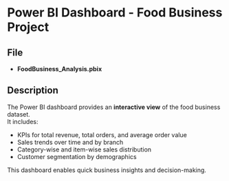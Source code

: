 # Power BI Dashboard - Food Business Project

## File
- **FoodBusiness_Analysis.pbix**

## Description
The Power BI dashboard provides an **interactive view** of the food business dataset.  
It includes:  
- KPIs for total revenue, total orders, and average order value  
- Sales trends over time and by branch  
- Category-wise and item-wise sales distribution  
- Customer segmentation by demographics  

This dashboard enables quick business insights and decision-making.

